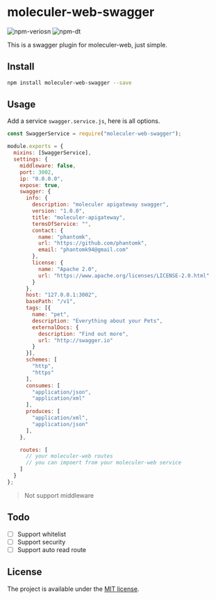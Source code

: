 # moleculer-web-swagger

![npm-veriosn](https://img.shields.io/npm/v/moleculer-web-swagger.svg)
![npm-dt](https://img.shields.io/npm/dt/moleculer-web-swagger.svg)

This is a swagger plugin for moleculer-web, just simple.

## Install

```bash
npm install moleculer-web-swagger --save
```

## Usage

Add a service `swagger.service.js`, here is all options.

```javascript
const SwaggerService = require("moleculer-web-swagger");

module.exports = {
  mixins: [SwaggerService],
  settings: {
    middleware: false,
    port: 3002,
    ip: "0.0.0.0",
    expose: true,
    swagger: {
      info: {
        description: "moleculer apigateway swagger",
        version: "1.0.0",
        title: "moleculer-apigateway",
        termsOfService: "",
        contact: {
          name: "phantomk",
          url: "https://github.com/phantomk",
          email: "phantomk94@gmail.com"
        },
        license: {
          name: "Apache 2.0",
          url: "https://www.apache.org/licenses/LICENSE-2.0.html"
        }
      },
      host: "127.0.0.1:3002",
      basePath: "/v1",
      tags: [{
        name: "pet",
        description: "Everything about your Pets",
        externalDocs: {
          description: "Find out more",
          url: "http://swagger.io"
        }
      }],
      schemes: [
        "http",
        "https"
      ],
      consumes: [
        "application/json",
        "application/xml"
      ],
      produces: [
        "application/xml",
        "application/json"
      ],
    },

    routes: [
      // your moleculer-web routes
      // you can impoert from your moleculer-web service
    ]
  }
};
```

> Not support middleware

## Todo

- [ ] Support whitelist
- [ ] Support security
- [ ] Support auto read route

## License

The project is available under the [MIT license](https://tldrlegal.com/license/mit-license).